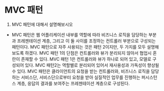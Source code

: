 ﻿# MVC 패턴

1. MVC 패턴에 대해서 설명해보시오

- MVC 패턴은 웹 어플리케이션 내부를 역할에 따라 비즈니스 로직을 담당하는 부분과 프레젠테이션 계층, 그리고 이 둘 사이를 조정하는 컨트롤러 부분으로 구성되는 패턴이다. MVC 패턴으로 자주 사용되는 것은 패턴 2이지만, 두 가지를 모두 설명해 보도록 하겠다. MVC 패턴 1의 단점은 컨트롤러와 뷰가 분리되지 않아서 협업시 혼란이 존재할 수 있다. MVC 패턴 1은 컨트롤러와 뷰가 하나로 되어 있고, 모델로 구성되어 있다. MVC 패턴2는 역할별로 분리되어 있어서 재사용성과 가독성이 향상될 수 있다. MVC 패턴은 클라이언트의 요청을 받는 컨트롤러와, 비즈니스 로직을 담당하는 서비스단, 서비스단으로부터 요청을 받아 실질적인 업무를 진행하는 퍼시스턴스 계층, 응답의 결과를 보여주는 프레젠테이션 계층으로 구성된다.
